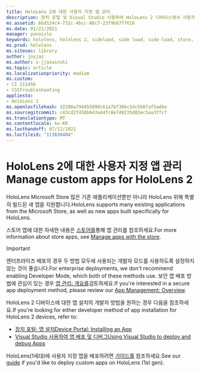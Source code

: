 ```yaml
---
title: HoloLens 2에 대한 사용자 지정 앱 관리
description: 장치 포털 및 Visual Studio 사용하여 HoloLens 2 디바이스에서 사용자 지정 홀로그램 앱을 설치, 제거 및 사이드로드하는 방법을 알아봅니다.
ms.assetid: 6bd124c4-731c-4bcc-86c7-23f9b67ff616
ms.date: 01/21/2021
manager: yannisle
keywords: hololens, hololens 2, sideload, side load, side-load, store, uwp, app, install
ms.prod: hololens
ms.sitesec: library
author: joyjaz
ms.author: v-jjaswinski
ms.topic: article
ms.localizationpriority: medium
ms.custom:
- CI 111456
- CSSTroubleshooting
appliesto:
- HoloLens 2
ms.openlocfilehash: d2280a794455090c61a7bf30bc5dc5b8faf5adbe
ms.sourcegitcommit: c43cd2f450b643ad4fc8e749235d03ec5aa3ffcf
ms.translationtype: MT
ms.contentlocale: ko-KR
ms.lasthandoff: 07/12/2021
ms.locfileid: "113636404"
---
```

# <a name="manage-custom-apps-for-hololens-2"></a><span data-ttu-id="baf84-104">HoloLens 2에 대한 사용자 지정 앱 관리</span><span class="sxs-lookup"><span data-stu-id="baf84-104">Manage custom apps for HoloLens 2</span></span>

<span data-ttu-id="baf84-105">HoloLens Microsoft Store 많은 기존 애플리케이션뿐만 아니라 HoloLens 위해 특별히 빌드된 새 앱을 지원합니다.</span><span class="sxs-lookup"><span data-stu-id="baf84-105">HoloLens supports many existing applications from the Microsoft Store, as well as new apps built specifically for HoloLens.</span></span> 

<span data-ttu-id="baf84-106">스토어 앱에 대한 자세한 내용은 [스토어를](holographic-store-apps.md)통해 앱 관리를 참조하세요.</span><span class="sxs-lookup"><span data-stu-id="baf84-106">For more information about store apps, see [Manage apps with the store](holographic-store-apps.md).</span></span>

> [!IMPORTANT]
> <span data-ttu-id="baf84-107">엔터프라이즈 배포의 경우 두 방법 모두에 사용되는 개발자 모드를 사용하도록 설정하지 않는 것이 좋습니다.</span><span class="sxs-lookup"><span data-stu-id="baf84-107">For enterprise deployments, we don't recommend enabling Developer Mode, which both of these methods use.</span></span> <span data-ttu-id="baf84-108">보안 앱 배포 방법에 관심이 있는 경우 [앱 관리: 개요를](app-deploy-overview.md)검토하세요.</span><span class="sxs-lookup"><span data-stu-id="baf84-108">If you're interested in a secure app deployment method, please review our [App Management: Overview](app-deploy-overview.md).</span></span>

<span data-ttu-id="baf84-109">HoloLens 2 디바이스에 대한 앱 설치의 개발자 방법을 원하는 경우 다음을 참조하세요.</span><span class="sxs-lookup"><span data-stu-id="baf84-109">If you're looking for either developer method of app installation for HoloLens 2 devices, refer to:</span></span>

- [<span data-ttu-id="baf84-110">장치 포털: 앱 설치</span><span class="sxs-lookup"><span data-stu-id="baf84-110">Device Portal: Installing an App</span></span>](/windows/mixed-reality/develop/platform-capabilities-and-apis/using-the-windows-device-portal#installing-an-app)
- [<span data-ttu-id="baf84-111">Visual Studio 사용하여 앱 배포 및 디버그</span><span class="sxs-lookup"><span data-stu-id="baf84-111">Using Visual Studio to deploy and debug Apps</span></span>](/windows/mixed-reality/develop/platform-capabilities-and-apis/using-visual-studio)

<span data-ttu-id="baf84-112">HoloLens(1세대)에 사용자 지정 앱을 배포하려면 [가이드를](holographic-custom-apps.md) 참조하세요.</span><span class="sxs-lookup"><span data-stu-id="baf84-112">See our [guide](holographic-custom-apps.md) if you'd like to deploy custom apps on HoloLens (1st gen).</span></span>
